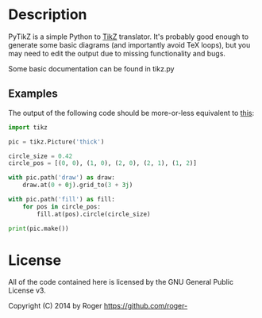 # Description

PyTikZ is a simple Python to [TikZ](http://en.wikipedia.org/wiki/PGF/TikZ) translator. It's probably good enough to
generate some basic diagrams (and importantly avoid TeX loops), but you may need to
edit the output due to missing functionality and bugs.

Some basic documentation can be found in tikz.py

## Examples

The output of the following code should be more-or-less equivalent to [this](http://www.texample.net/tikz/examples/glider/):

```python
import tikz

pic = tikz.Picture('thick')

circle_size = 0.42
circle_pos = [(0, 0), (1, 0), (2, 0), (2, 1), (1, 2)]

with pic.path('draw') as draw:
    draw.at(0 + 0j).grid_to(3 + 3j)

with pic.path('fill') as fill:
    for pos in circle_pos:
        fill.at(pos).circle(circle_size)

print(pic.make())
```

# License

All of the code contained here is licensed by the GNU General Public License v3.

Copyright (C) 2014 by Roger <https://github.com/roger->
